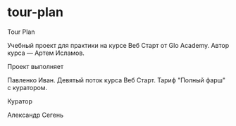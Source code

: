 # tour-plan

Tour Plan

Учебный проект для практики на курсе Веб Старт от Glo Academy. Автор курса — Артем Исламов.

Проект выполняет

Павленко Иван. Девятый поток курса Веб Старт. Тариф "Полный фарш" с куратором.

Куратор

Александр Сегень
